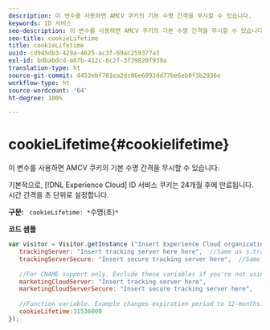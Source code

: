 ```yaml
---
description: 이 변수를 사용하면 AMCV 쿠키의 기본 수명 간격을 무시할 수 있습니다.
keywords: ID 서비스
seo-description: 이 변수를 사용하면 AMCV 쿠키의 기본 수명 간격을 무시할 수 있습니다.
seo-title: cookieLifetime
title: cookieLifetime
uuid: cd945db3-429a-4625-ac3f-69ac259377a3
exl-id: bdbabdcd-a87b-412c-8c2f-3f39820f939a
translation-type: ht
source-git-commit: 4453ebf701ea2dc06e6093dd77be6eb0f3b2936e
workflow-type: ht
source-wordcount: '64'
ht-degree: 100%

---
```


# cookieLifetime{#cookielifetime}

이 변수를 사용하면 AMCV 쿠키의 기본 수명 간격을 무시할 수 있습니다.

기본적으로, [!DNL Experience Cloud] ID 서비스 쿠키는 24개월 후에 만료됩니다. 시간 간격을 초 단위로 설정합니다.

**구문:** ` cookieLifetime: *`수명(초)`*`

**코드 샘플**

```js
var visitor = Visitor.getInstance ("Insert Experience Cloud organization ID here",{ 
   trackingServer: "Insert tracking server here here",  //Same as s.trackingServer 
   trackingServerSecure: "Insert secure tracking server here",  //Same as s.trackingServerSecure 
 
   //For CNAME support only. Exclude these variables if you're not using CNAME 
   marketingCloudServer: "Insert tracking server here", 
   marketingCloudServerSecure: "Insert secure tracking server here", 
 
   //Function variable. Example changes expiration period to 12-months. 
   cookieLifetime:31536000 
});
```
